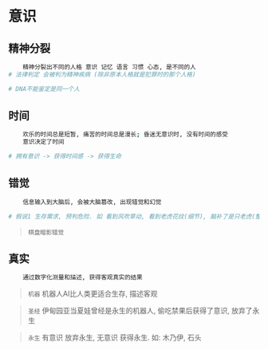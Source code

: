 # 意识

## 精神分裂

```bash
    精神分裂出不同的人格 意识 记忆 语言 习惯 心态, 是不同的人
# 法律判定 会被判为精神疾病 (除非原本人格就是犯罪时的那个人格)

# DNA不能鉴定是同一个人
```

## 时间

```bash
    欢乐的时间总是短暂, 痛苦的时间总是漫长; 昏迷无意识时, 没有时间的感受
    意识决定了时间

# 拥有意识 -> 获得时间感 -> 获得生命
```

## 错觉

```bash
    信息输入到大脑后, 会被大脑篡改, 出现错觉和幻觉

# 假说1 生存需求, 预判危险. 如 看到风吹草动, 看到老虎花纹(细节), 脑补了是只老虎(整体), 预知了危险降临.
```

> `棋盘暗影错觉`

## 真实

```bash
    通过数字化测量和描述, 获得客观真实的结果
```

> `机器` 机器人AI比人类更适合生存, 描述客观

> `圣经` 伊甸园亚当夏娃曾经是永生的机器人, 偷吃禁果后获得了意识, 放弃了永生

> `永生` 有意识 放弃永生, 无意识 获得永生. 如: 木乃伊, 石头
